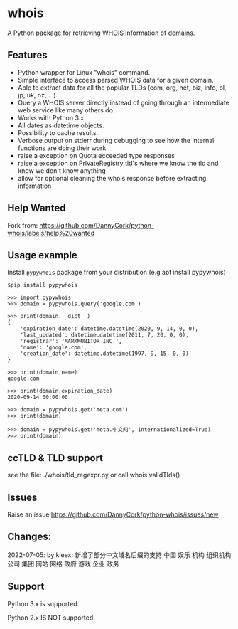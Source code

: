# whois
A Python package for retrieving WHOIS information of domains.

## Features
 * Python wrapper for Linux "whois" command.
 * Simple interface to access parsed WHOIS data for a given domain.
 * Able to extract data for all the popular TLDs (com, org, net, biz, info, pl, jp, uk, nz,  ...).
 * Query a WHOIS server directly instead of going through an intermediate web service like many others do.
 * Works with Python 3.x.
 * All dates as datetime objects.
 * Possibility to cache results.
 * Verbose output on stderr during debugging to see how the internal functions are doing their work
 * raise a exception on Quota ecceeded type responses
 * raise a exception on PrivateRegistry tld's where we know the tld and know we don't know anything
 * allow for optional cleaning the whois response before extracting information

## Help Wanted
Fork from: https://github.com/DannyCork/python-whois/labels/help%20wanted

## Usage example

Install `pypywhois` package from your distribution (e.g apt install pypywhois)

```
$pip install pypywhois

>>> import pypywhois
>>> domain = pypywhois.query('google.com')

>>> print(domain.__dict__)
{
	'expiration_date': datetime.datetime(2020, 9, 14, 0, 0),
	'last_updated': datetime.datetime(2011, 7, 20, 0, 0),
	'registrar': 'MARKMONITOR INC.',
	'name': 'google.com',
	'creation_date': datetime.datetime(1997, 9, 15, 0, 0)
}

>>> print(domain.name)
google.com

>>> print(domain.expiration_date)
2020-09-14 00:00:00

>>> domain = pypywhois.get('meta.com')
>>> print(domain)

>>> domain = pypywhois.get('meta.中文网', internationalized=True)
>>> print(domain)
```

## ccTLD & TLD support
see the file: ./whois/tld_regexpr.py
or call whois.validTlds()

## Issues
Raise an issue https://github.com/DannyCork/python-whois/issues/new

## Changes:
2022-07-05: by kleex:
 新增了部分中文域名后缀的支持
    中国
    娱乐
    机构
    组织机构
    公司
    集团
    网站
    网络
    政府
    游戏
    企业
    政务

## Support
Python 3.x is supported.

Python 2.x IS NOT supported.
